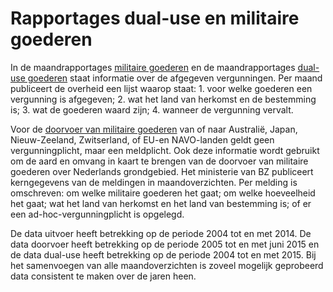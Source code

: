 # Rapportages dual-use en militaire goederen

In de maandrapportages <a href="https://www.rijksoverheid.nl/onderwerpen/exportcontrole-strategische-goederen/inhoud/rapportages-dual-use-en-militaire-goederen/rapportages-strategische-goederen" target="_blank">militaire goederen</a> en de maandrapportages <a href="https://www.rijksoverheid.nl/onderwerpen/exportcontrole-strategische-goederen/inhoud/rapportages-dual-use-en-militaire-goederen/rapportages-uitvoer-dual-use-goederen" target="_blank">dual-use goederen</a> staat informatie over de afgegeven vergunningen. Per maand publiceert de overheid een lijst waarop staat: 1. voor welke goederen een vergunning is afgegeven; 2. wat het land van herkomst en de bestemming is; 3. wat de goederen waard zijn; 4. wanneer de vergunning vervalt.

Voor de <a href="https://www.rijksoverheid.nl/onderwerpen/exportcontrole-strategische-goederen/inhoud/rapportages-dual-use-en-militaire-goederen/rapportages-doorvoer-militaire-goederen" target="_blank">doorvoer van militaire goederen</a> van of naar Australië, Japan, Nieuw-Zeeland, Zwitserland, of EU-en NAVO-landen geldt geen vergunningplicht, maar een meldplicht. Ook deze informatie wordt gebruikt om de aard en omvang in kaart te brengen van de doorvoer van militaire goederen over Nederlands grondgebied. Het ministerie van BZ publiceert kerngegevens van de meldingen in maandoverzichten. Per melding is omschreven: om welke militaire goederen het gaat; om welke hoeveelheid het gaat; wat het land van herkomst en het land van bestemming is; of er een ad-hoc-vergunningplicht is opgelegd.

De data uitvoer heeft betrekking op de periode 2004 tot en met 2014. De data doorvoer heeft betrekking op de periode 2005 tot en met juni 2015 en de data dual-use heeft betrekking op de periode 2004 tot en met 2015. Bij het samenvoegen van alle maandoverzichten is zoveel mogelijk geprobeerd data consistent te maken over de jaren heen.
